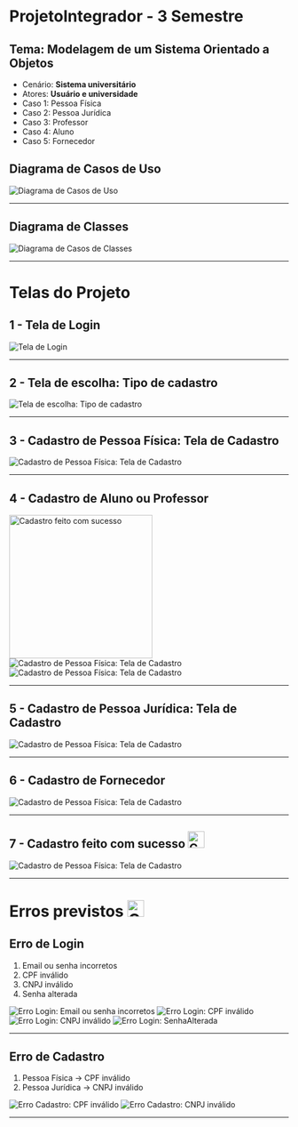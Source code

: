 # ProjetoIntegrador - 3 Semestre

## Tema: Modelagem de um Sistema Orientado a Objetos​

<ul>
  <li>Cenário: <strong>Sistema universitário</strong> </li>
  <li>Atores: <strong>Usuário e universidade</strong> </li>
  <li>Caso 1: Pessoa Física</li>
  <li>Caso 2: Pessoa Jurídica</li>
  <li>Caso 3: Professor</li>
  <li>Caso 4: Aluno</li>
  <li>Caso 5: Fornecedor</li>
</ul>

## Diagrama de Casos de Uso
![Diagrama de Casos de Uso](./ImagensPI/DiagramaCasosDeUso.png)

________________________________________________________________________________________

## Diagrama de Classes
![Diagrama de Casos de Classes](./ImagensPI/DiagramaClasses.png)

________________________________________________________________________________________

# Telas do Projeto

## 1 - Tela de Login
![Tela de Login](./ImagensPI/TelaLogin.png)

________________________________________________________________________________________

## 2 - Tela de escolha: Tipo de cadastro
![Tela de escolha: Tipo de cadastro](./ImagensPI/TelaTipoCadastro.png)

________________________________________________________________________________________

## 3 - Cadastro de Pessoa Física: Tela de Cadastro
![Cadastro de Pessoa Física: Tela de Cadastro](./ImagensPI/CadastroPessoaFísica/CadastroPessoaFísica.png)

________________________________________________________________________________________

## 4 - Cadastro de Aluno ou Professor
<img src="./ImagensPI/CadastroPessoaFísica/TelaProfessorAluno.png" alt="Cadastro feito com sucesso" width="258"/> ![Cadastro de Pessoa Física: Tela de Cadastro](./ImagensPI/CadastroPessoaFísica/CadastroAluno.png) ![Cadastro de Pessoa Física: Tela de Cadastro](./ImagensPI/CadastroPessoaFísica/CadastroProfessor.png)

________________________________________________________________________________________

## 5 - Cadastro de Pessoa Jurídica: Tela de Cadastro
![Cadastro de Pessoa Física: Tela de Cadastro](./ImagensPI/CadastroPessoaJuridica/CadastroPessoaJuridica.png)

________________________________________________________________________________________

## 6 - Cadastro de Fornecedor
![Cadastro de Pessoa Física: Tela de Cadastro](./ImagensPI/CadastroPessoaJuridica/CadastroPessoaJuridica.png)

________________________________________________________________________________________

## 7 - Cadastro feito com sucesso <img src="https://github.com/user-attachments/assets/68ac3b91-0a7d-44e5-98d0-7d241d33d07e" alt="Cadastro feito com sucesso" width="30"/>

![Cadastro de Pessoa Física: Tela de Cadastro](./ImagensPI/CadastroSucesso.png)

________________________________________________________________________________________

# Erros previstos  <img src="https://github.com/user-attachments/assets/0bdfbabf-1e2b-4010-abc8-141e68093644" alt="Cadastro feito com sucesso" width="30"/>

## Erro de Login

<ol>
  <li>Email ou senha incorretos</li>
  <li>CPF inválido</li>
  <li>CNPJ inválido</li>
  <li>Senha alterada</li>
</ol>

![Erro Login: Email ou senha incorretos](./ImagensPI/Erros/LoginErroEmailSenha.png) ![Erro Login: CPF inválido](./ImagensPI/Erros/LoginErroCpf.png) ![Erro Login: CNPJ inválido](./ImagensPI/Erros/LoginErroCnpj.png) ![Erro Login: SenhaAlterada](./ImagensPI/Erros/SenhaAlterada.png) 

________________________________________________________________________________________

## Erro de Cadastro

<ol>
  <li>Pessoa Física -> CPF inválido</li>
  <li>Pessoa Jurídica -> CNPJ inválido</li>
</ol>

![Erro Cadastro: CPF inválido](./ImagensPI/Erros/CadastroFalhaCpf.png) ![Erro Cadastro: CNPJ inválido](./ImagensPI/Erros/CadastroFalhaCnpj.png)

________________________________________________________________________________________
